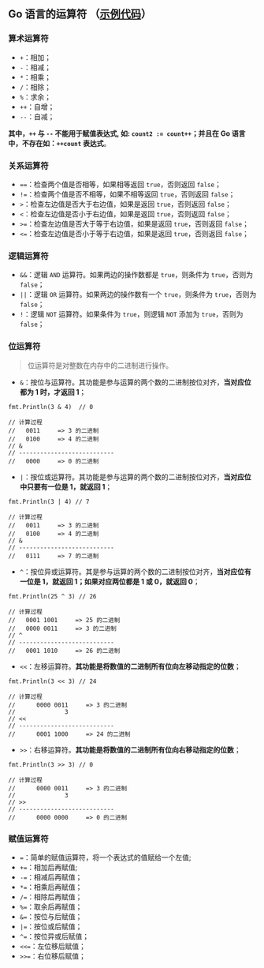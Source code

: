 ## Go 语言的运算符 （[示例代码](https://github.com/SilenceHVK/fun-golang/blob/master/src/basic/operator.go)）

### 算术运算符

- ```+```：相加；
- ```-```：相减；
- ```*```：相乘；
- ```/```：相除；
- ```%```：求余；
- ```++```：自增；
- ```--```：自减；

**其中，```++``` 与 ```--``` 不能用于赋值表达式, 如: ```count2 := count++```；并且在 Go 语言中，不存在如：```++count``` 表达式**。

### 关系运算符

- ```==```：检查两个值是否相等，如果相等返回 ```true```，否则返回 ```false```；
- ```!=```：检查两个值是否不相等，如果不相等返回 ```true```，否则返回 ```false```；
- ```>```：检查左边值是否大于右边值，如果是返回 ```true```，否则返回 ```false```；
- ```<```：检查左边值是否小于右边值，如果是返回 ```true```，否则返回 ```false```；
- ```>=```：检查左边值是否大于等于右边值，如果是返回 ```true```，否则返回 ```false```；
- ```<=```：检查左边值是否小于等于右边值，如果是返回 ```true```，否则返回 ```false```；

### 逻辑运算符

- ```&&```：逻辑 ```AND``` 运算符。如果两边的操作数都是 ```true```，则条件为 ```true```，否则为 ```false```；
- ```||```：逻辑 ```OR``` 运算符。如果两边的操作数有一个 ```true```，则条件为 ```true```，否则为 ```false```；
- ```!```：逻辑 ```NOT``` 运算符。如果条件为 ```true```，则逻辑 ```NOT``` 添加为 ```true```，否则为 ```false```；

### 位运算符

> 位运算符是对整数在内存中的二进制进行操作。

- ```&```：按位与运算符。其功能是参与运算的两个数的二进制按位对齐，**当对应位都为 1 时，才返回 1**；

```golang
fmt.Println(3 & 4)  // 0

// 计算过程
//   0011     => 3 的二进制
//   0100     => 4 的二进制
// &
// ---------------------------
//   0000     => 0 的二进制
```

- ```|```：按位或运算符。其功能是参与运算的两个数的二进制按位对齐，**当对应位中只要有一位是 1，就返回 1**；

```golang
fmt.Println(3 | 4) // 7

// 计算过程
//   0011     => 3 的二进制
//   0100     => 4 的二进制
// &
// ---------------------------
//   0111     => 7 的二进制
```

- ```^```：按位异或运算符。其是参与运算的两个数的二进制按位对齐，**当对应位有一位是 1，就返回 1；如果对应两位都是 1 或 0，就返回 0**；

```golang
fmt.Println(25 ^ 3) // 26

// 计算过程
//   0001 1001     => 25 的二进制
//   0000 0011     => 3 的二进制
// ^
// ---------------------------
//   0001 1010     => 26 的二进制
```

- ````<<````：左移运算符。**其功能是将数值的二进制所有位向左移动指定的位数**；

```golang
fmt.Println(3 << 3) // 24

// 计算过程
//      0000 0011     => 3 的二进制
//              3
// <<      
// ---------------------------
//      0001 1000     => 24 的二进制
```


- ```>>```：右移运算符。**其功能是将数值的二进制所有位向右移动指定的位数**；

```golang
fmt.Println(3 >> 3) // 0

// 计算过程
//      0000 0011     => 3 的二进制
//              3
// >>      
// ---------------------------
//      0000 0000     => 0 的二进制
```

### 赋值运算符

- ```=```：简单的赋值运算符，将一个表达式的值赋给一个左值;
- ```+=```：相加后再赋值;
- ```-=```：相减后再赋值；
- ```*=```：相乘后再赋值；
- ```/=```：相除后再赋值；
- ```%=```：取余后再赋值；
- ```&=```：按位与后赋值；
- ```|=```：按位或后赋值；
- ```^=```：按位异或后赋值；
- ```<<=```：左位移后赋值；
- ```>>=```：右位移后赋值；